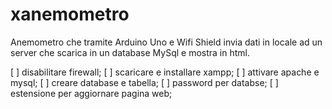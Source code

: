 # xanemometro
Anemometro che tramite Arduino Uno e Wifi Shield invia dati in locale ad un server che scarica in un database MySql e mostra in html.

[ ] disabilitare firewall;
[ ] scaricare e installare xampp;
[ ] attivare apache e mysql;
[ ] creare database e tabella;
[ ] password per databse;
[ ] estensione per aggiornare pagina web;

